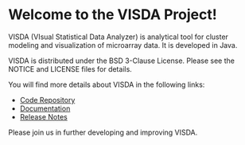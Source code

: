 Welcome to the VISDA Project!
===============================

VISDA (VIsual Statistical Data Analyzer) is analytical tool for cluster modeling and visualization of microarray data. It is developed in Java.

VISDA is distributed under the BSD 3-Clause License. Please see the NOTICE and LICENSE files for details.

You will find more details about VISDA in the following links:


 * [Code Repository](https://github.com/NCIP/visda)
 * [Documentation](http://www.cbil.ece.vt.edu/caBIG-VISDA.htm)
 * [Release Notes](http://www.cbil.ece.vt.edu/software/VISDA_ReleaseNotes_V1.0.txt)

 
Please join us in further developing and improving VISDA.
